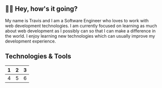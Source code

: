 ## 👋🏽 Hey, how's it going?
My name is Travis and I am a Software Engineer who loves to work with web development technologies.  I am currently focused on learning as much about web development as I possibly can so that I can make a difference in the world.  I enjoy learning new technologies which can usually improve my development experience.

## Technologies & Tools
| 1 | 2 | 3 |
|---|---|---|
| 4 | 5 | 6 |

<!--
**travis-mcginley/travis-mcginley** is a ✨ _special_ ✨ repository because its `README.md` (this file) appears on your GitHub profile.

Here are some ideas to get you started:

- 🔭 I’m currently working on ...
- 🌱 I’m currently learning ...
- 👯 I’m looking to collaborate on ...
- 🤔 I’m looking for help with ...
- 💬 Ask me about ...
- 📫 How to reach me: ...
- 😄 Pronouns: ...
- ⚡ Fun fact: ...
-->
